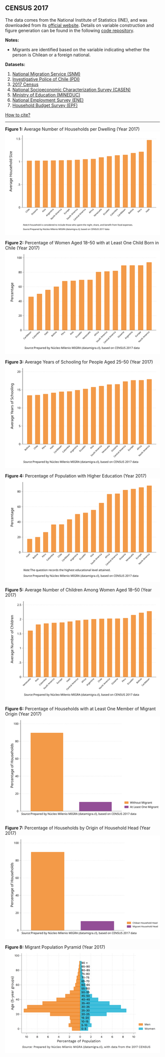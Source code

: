 ## CENSUS 2017  
The data comes from the National Institute of Statistics (INE), and was downloaded from its [official website](https://www.ine.gob.cl/estadisticas/sociales/censos-de-poblacion-y-vivienda/censo-de-poblacion-y-vivienda). Details on variable construction and figure generation can be found in the following [code repository](https://github.com/NucleoMIGRA/Plataforma_privado/tree/main/bases/CENSO_2017).  

**Notes:**  
- Migrants are identified based on the variable indicating whether the person is Chilean or a foreign national.  

**Datasets:**
1. [National Migration Service (SNM)](./SNM.MD)
2. [Investigative Police of Chile (PDI)](./PDI.MD)
3. [2017 Census](./CENSO.MD)
4. [National Socioeconomic Characterization Survey (CASEN)](./CASEN.MD)
5. [Ministry of Education (MINEDUC)](./MINEDUC.MD)
6. [National Employment Survey (ENE)](./ENE.MD)
7. [Household Budget Survey (EPF)](./EPF.MD)

[How to cite?](./citation.MD)

---

**Figure 1:** Average Number of Households per Dwelling (Year 2017)  
![figura_1](https://raw.githubusercontent.com/NucleoMIGRA/migra/118fd1e855b1439b01ba82486664750dad5479a1/eng/CENSO_2017/figure_svg/figura_1.svg)

**Figure 2:** Percentage of Women Aged 18–50 with at Least One Child Born in Chile (Year 2017)  
![figura_2](https://raw.githubusercontent.com/NucleoMIGRA/migra/118fd1e855b1439b01ba82486664750dad5479a1/eng/CENSO_2017/figure_svg/figura_2.svg)

**Figure 3:** Average Years of Schooling for People Aged 25–50 (Year 2017)  
![figura_3](https://raw.githubusercontent.com/NucleoMIGRA/migra/5b3235c6977e2e950aedbd92fe0a1228f71ffb8a/eng/CENSO_2017/figure_svg/figura_3.svg)

**Figure 4:** Percentage of Population with Higher Education (Year 2017)  
![figura_4](https://raw.githubusercontent.com/NucleoMIGRA/migra/5b3235c6977e2e950aedbd92fe0a1228f71ffb8a/eng/CENSO_2017/figure_svg/figura_4.svg)

**Figure 5:** Average Number of Children Among Women Aged 18–50 (Year 2017)  
![figura_5](https://raw.githubusercontent.com/NucleoMIGRA/migra/5b3235c6977e2e950aedbd92fe0a1228f71ffb8a/eng/CENSO_2017/figure_svg/figura_5.svg)

**Figure 6:** Percentage of Households with at Least One Member of Migrant Origin (Year 2017)  
![figura_6](https://raw.githubusercontent.com/NucleoMIGRA/migra/5b3235c6977e2e950aedbd92fe0a1228f71ffb8a/eng/CENSO_2017/figure_svg/figura_6.svg)

**Figure 7:** Percentage of Households by Origin of Household Head (Year 2017)  
![figura_7](https://raw.githubusercontent.com/NucleoMIGRA/migra/5b3235c6977e2e950aedbd92fe0a1228f71ffb8a/eng/CENSO_2017/figure_svg/figura_7.svg)

**Figure 8:** Migrant Population Pyramid (Year 2017)  
![piramide_extranjero](https://github.com/NucleoMIGRA/migra/blob/main/eng/CENSO_2017/figure_png/piramide_extranjero.png?raw=true)

